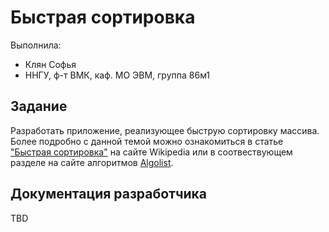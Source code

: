 ﻿# Быстрая сортировка

Выполнила:

 - Клян Софья
 - ННГУ, ф-т ВМК, каф. МО ЭВМ, группа 86м1

## Задание

Разработать приложение, реализующее быструю сортировку массива. 
Более подробно с данной темой можно ознакомиться в статье ["Быстрая сортировка"][QSort1] на сайте Wikipedia или в соотвествующем разделе на сайте алгоритмов [Algolist][QSort2].

## Документация разработчика

TBD

<!-- LINKS -->

[QSort1]: https://ru.wikipedia.org/wiki/%D0%91%D1%8B%D1%81%D1%82%D1%80%D0%B0%D1%8F_%D1%81%D0%BE%D1%80%D1%82%D0%B8%D1%80%D0%BE%D0%B2%D0%BA%D0%B0
[QSort2]: http://www.algolist.manual.ru/sort/quick_sort.php

